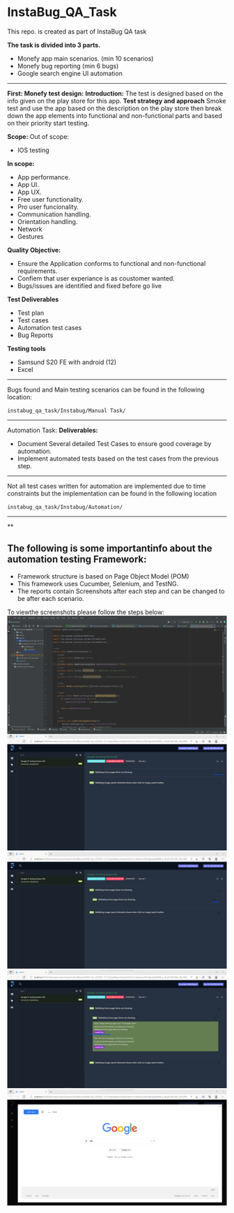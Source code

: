 # InstaBug_QA_Task
This repo. is created as part of InstaBug QA task

**The task is divided into 3 parts.**
 - Monefy app main scenarios. (min 10 scenarios)
 - Monefy bug reporting (min 6 bugs)
 - Google search engine UI automation

 -------------------------------
 **First: Monefy test design:**
 **Introduction:**
	 The test is designed based on the info given on the  play store for this app.
**Test strategy and approach**
		Smoke test and use the app based on the description on the play store then break down the app elements into functional and non-functional parts and based on their priority start testing.
	 
**Scope:**
Out of scope:
 - IOS testing 
 
**In scope:**
 - App performance.
 - App UI.
 - App UX.
 - Free user functionality.
 - Pro user funcionality.
 - Communication handling.
 - Orientation handling.
 - Network
 - Gestures

**Quality Objective:**

 -   Ensure the Application conforms to functional and non-functional requirements.
 -   Confiem that user experiance is as coustomer wanted.
 -   Bugs/issues are identified and fixed before go live

**Test Deliverables**
 -   Test plan
 -   Test cases
 - Automation test cases
 - Bug Reports

**Testing tools**
 - Samsund S20 FE with android (12)
 - Excel
--------------------------------------
Bugs found and Main testing scenarios can be found in the following location:

	instabug_qa_task/Instabug/Manual Task/
----------------------------------------
Automation Task:
**Deliverables:**  

 - Document Several detailed Test Cases to ensure good coverage by automation.  
  - Implement automated tests based on the test cases from the previous step.
------------------------------
Not all test cases written for automation are implemented due to time constraints but the implementation can be found in the following location

	instabug_qa_task/Instabug/Automation/
---------------------------------------------
**

## The following is some importantinfo about the automation testing Framework:

 - Framework structure is based on Page Object Model (POM)
 - This framework uses Cucumber, Selenium, and TestNG. 
 - The reports contain Screenshots after each step and can be changed to be after each scenario.

To viewthe screenshots please follow the steps below:
![Step 1](https://github.com/Sa3edA7mad/InstaBug_QA_Task/blob/main/Instabug/Open%20reports%20steps/Step%201.png)
![Step 2](https://github.com/Sa3edA7mad/InstaBug_QA_Task/blob/main/Instabug/Open%20reports%20steps/Step%202.png)
![Step 3](https://github.com/Sa3edA7mad/InstaBug_QA_Task/blob/main/Instabug/Open%20reports%20steps/Step%203.png)
![Step 4](https://github.com/Sa3edA7mad/InstaBug_QA_Task/blob/main/Instabug/Open%20reports%20steps/Step%204.png)
![Step 5](https://github.com/Sa3edA7mad/InstaBug_QA_Task/blob/main/Instabug/Open%20reports%20steps/Step%205.png)
			
